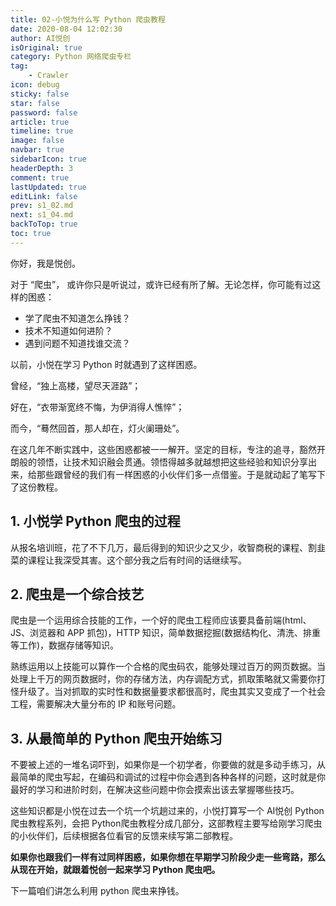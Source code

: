 ```yaml
---
title: 02-小悦为什么写 Python 爬虫教程
date: 2020-08-04 12:02:30
author: AI悦创
isOriginal: true
category: Python 网络爬虫专栏
tag:
    - Crawler
icon: debug
sticky: false
star: false
password: false
article: true
timeline: true
image: false
navbar: true
sidebarIcon: true
headerDepth: 3
comment: true
lastUpdated: true
editLink: false
prev: s1_02.md
next: s1_04.md
backToTop: true
toc: true
---
```


你好，我是悦创。

对于 “爬虫”， 或许你只是听说过，或许已经有所了解。无论怎样，你可能有过这样的困惑：

- 学了爬虫不知道怎么挣钱？
- 技术不知道如何进阶？
- 遇到问题不知道找谁交流？

以前，小悦在学习 Python 时就遇到了这样困惑。

曾经，“独上高楼，望尽天涯路”；

好在，“衣带渐宽终不悔，为伊消得人憔悴”；

而今，“蓦然回首，那人却在，灯火阑珊处”。

在这几年不断实践中，这些困惑都被一一解开。坚定的目标，专注的追寻，豁然开朗般的领悟，让技术知识融会贯通。领悟得越多就越想把这些经验和知识分享出来，给那些跟曾经的我们有一样困惑的小伙伴们多一点借鉴。于是就动起了笔写下了这份教程。

## 1. 小悦学 Python 爬虫的过程

从报名培训班，花了不下几万，最后得到的知识少之又少，收智商税的课程、割韭菜的课程让我深受其害。这个部分我之后有时间的话继续写。

## 2. 爬虫是一个综合技艺

爬虫是一个运用综合技能的工作，一个好的爬虫工程师应该要具备前端(html、JS、浏览器和 APP 抓包)，HTTP 知识，简单数据挖掘(数据结构化、清洗、排重等工作)，数据存储等知识。

熟练运用以上技能可以算作一个合格的爬虫码农，能够处理过百万的网页数据。当处理上千万的网页数据时，你的存储方法，内存调配方式，抓取策略就又需要你打怪升级了。当对抓取的实时性和数据量要求都很高时，爬虫其实又变成了一个社会工程，需要解决大量分布的 IP 和账号问题。

## 3. 从最简单的 Python 爬虫开始练习

不要被上述的一堆名词吓到，如果你是一个初学者，你要做的就是多动手练习，从最简单的爬虫写起，在编码和调试的过程中你会遇到各种各样的问题，这时就是你最好的学习和进阶时刻，在解决这些问题中你会摸索出该去掌握哪些技巧。

这些知识都是小悦在过去一个坑一个坑趟过来的，小悦打算写一个 AI悦创 Python爬虫教程系列，会把 Python爬虫教程分成几部分，这部教程主要写给刚学习爬虫的小伙伴们，后续根据各位看官的反馈来续写第二部教程。

**如果你也跟我们一样有过同样困惑，如果你想在早期学习阶段少走一些弯路，那么从现在开始，就跟着悦创一起来学习 Python 爬虫吧。**

下一篇咱们讲怎么利用 python 爬虫来挣钱。
